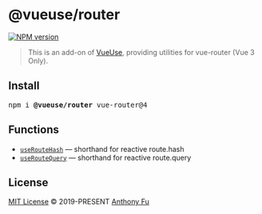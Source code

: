 # @vueuse/router

[![NPM version](https://img.shields.io/npm/v/@vueuse/router?color=a1b858)](https://www.npmjs.com/package/@vueuse/router)

> This is an add-on of [VueUse](https://github.com/vueuse/vueuse), providing utilities for vue-router (Vue 3 Only).

## Install

<pre class='language-bash'>
npm i <b>@vueuse/router</b> vue-router@4
</pre>

## Functions

<!--GENERATED LIST, DO NOT MODIFY MANUALLY-->
<!--FUNCTIONS_LIST_STARTS-->
  - [`useRouteHash`](https://vueuse.org/router/useRouteHash/) — shorthand for reactive route.hash
  - [`useRouteQuery`](https://vueuse.org/router/useRouteQuery/) — shorthand for reactive route.query


<!--FUNCTIONS_LIST_ENDS-->

## License

[MIT License](https://github.com/vueuse/vueuse/blob/master/LICENSE) © 2019-PRESENT [Anthony Fu](https://github.com/antfu)
